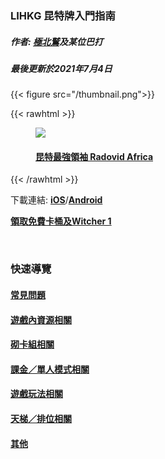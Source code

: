 ### LIHKG 昆特牌入門指南

##### 作者: [極北鷲](https://www.playgwent.com/en/invite-a-friend/LVWFHBSH03)及某位巴打 

##### 最後更新於2021年7月4日

{{< figure src="/thumbnail.png">}}

{{< rawhtml >}}
<figure>
    <img src="/meme.jpg" style="width: auto; height: auto;"/>
    <figcaption>
        <h4>
            <a href="https://youtu.be/b72WUMluc-I">
                昆特最強領袖 Radovid Africa
            </a>
        </h4>
    </figcaption>
</figure>
{{< /rawhtml >}}

下載連結: **[iOS](https://apps.apple.com/hk/app/gwent-the-witcher-card-game/id1466943149)**/**[Android](https://play.google.com/store/apps/details?id=com.cdprojektred.gwent)**

**[領取免費卡桶及Witcher 1](https://www.gog.com/gwent-welcome-bonus)**

&nbsp;

### 快速導覽

#### [常見問題](/faq/)

#### [遊戲內資源相關](/resources/)

#### [砌卡組相關](/deckbuilding/)

#### [課金／單人模式相關](/premium)

#### [遊戲玩法相關](/gameplay/)

#### [天梯／排位相關](/ladderranking/)

#### [其他](/others/)

&nbsp;
